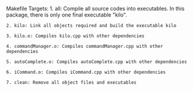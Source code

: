 Makefile Targets:
    1. all: Compile all source codes into executables. In this package,
            there is only one final executable "kilo".

    2. kilo: Link all objects required and build the executable kilo

    3. kilo.o: Compiles kilo.cpp with other dependencies

    4. commandManager.o: Compiles commandManager.cpp with other dependencies

    5. autoComplete.o: Compiles autoComplete.cpp with other dependencies
    
    6. iCommand.o: Compiles iCommand.cpp with other dependencies

    7. clean: Remove all object files and executables
